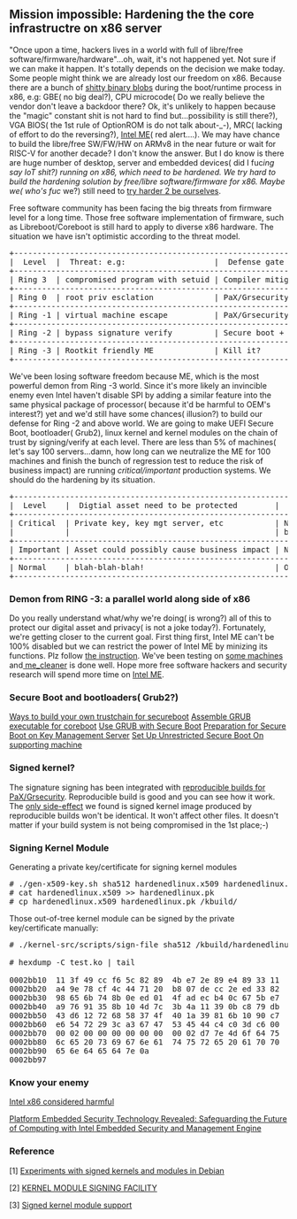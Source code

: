 ## Mission impossible: Hardening the the core infrastructre on x86 server

"Once upon a time, hackers lives in a world with full of libre/free software/firmware/hardware"...oh, wait, it's not happened yet. Not sure if we can make it happen. It's totally depends on the decision we make today. Some people might think we are already lost our freedom on x86. Because there are a bunch of [shitty binary blobs](https://www.coreboot.org/Binary_situation) during the boot/runtime process in x86, e.g: GBE( no big deal?), CPU microcode( Do we really believe the vendor don't leave a backdoor there? Ok, it's unlikely to happen because the "magic" constant shit is not hard to find but...possibility is still there?), VGA	BIOS( the 1st rule of OptionROM is do not talk about-_-), MRC( lacking of effort to do the reversing?), [Intel ME](https://github.com/hardenedlinux/firmware-anatomy/blob/master/hack_ME/me_info.md)( red alert....). We may have chance to build the libre/free SW/FW/HW on ARMv8 in the near future or wait for RISC-V for another decade? I don't know the answer. But I do know is there are huge number of desktop, server and embedded devices( did I fuc*ing say IoT shit?) running on x86, which need to be hardened. We try hard to build the hardening solution by free/libre software/firmware for x86. Maybe we( who's fuc* we?) still need to [try harder 2 be ourselves](http://phenoelit.org/stuff/Zeronights_Keynote.pdf).

Free software community has been facing the big threats from firmware level for a long time. Those free software implementation of firmware, such as Libreboot/Coreboot is still hard to apply to diverse x86 hardware. The situation we have isn't optimistic according to the threat model.


<pre>
+--------------------------------------------------------------------------------------+
|  Level  |  Threat: e.g:                   |  Defense gate                            |
+--------------------------------------------------------------------------------------+
| Ring 3  | compromised program with setuid | Compiler mitigation                      |
+--------------------------------------------------------------------------------------+
| Ring 0  | root priv esclation             | PaX/Grsecurity                           |
+--------------------------------------------------------------------------------------+
| Ring -1 | virtual machine escape          | PaX/Grsecurity + Situational hardening   |
+--------------------------------------------------------------------------------------+
| Ring -2 | bypass signature verify         | Secure boot + Situational hardening      |
+--------------------------------------------------------------------------------------+
| Ring -3 | Rootkit friendly ME             | Kill it?                                 |
+--------------------------------------------------------------------------------------+
</pre>


We've been losing software freedom because ME, which is the most powerful demon from Ring -3 world. Since it's more likely an invincible enemy even Intel haven't disable SPI by adding a similar feature into the same physical package of processor( because it'd be harmful to OEM's interest?) yet and we'd still have some chances( illusion?) to build our defense for Ring -2 and above world. We are going to make UEFI Secure Boot, bootloader( Grub2), linux kernel and kernel modules on the chain of trust by signing/verify at each level. There are less than 5% of machines( let's say 100 servers...damn, how long can we neutralize the ME for 100 machines and finish the bunch of regression test to reduce the risk of business impact) are running *critical/important* production systems. We should do the hardening by its situation.

<pre>
+--------------------------------------------------------------------------------------------------------------------------------------------+
|  Level    |  Digtial asset need to be protected        |  Solution                                                                         |
+--------------------------------------------------------------------------------------------------------------------------------------------+
| Critical  | Private key, key mgt server, etc           | Neutralized ME + free/libre firmware + Secure/verified                            | 
|           |                                            | boot + reproducible builds for PaX/Grsecurity                                     |
+--------------------------------------------------------------------------------------------------------------------------------------------+
| Important | Asset could possibly cause business impact | Neutralized ME + Secure/verified + boot + reproducible builds for PaX/Grsecurity  |
+--------------------------------------------------------------------------------------------------------------------------------------------+
| Normal    | blah-blah-blah!                            | Original ME + Secure/verified + boot + reproducible builds for PaX/Grsecurity     |
+--------------------------------------------------------------------------------------------------------------------------------------------+
</pre>

### Demon from RING -3: a parallel world along side of x86
Do you really understand what/why we're doing( is wrong?) all of this to protect our digital asset and privacy( is not a joke today?). Fortunately, we're getting closer to the current goal. First thing first, Intel ME can't be 100% disabled but we can restrict the power of Intel ME by minizing its functions. Plz follow [the instruction](https://hardenedlinux.github.io/firmware/2016/11/17/neutralize_ME_firmware_on_sandybridge_and_ivybridge.html). We've been testing on [some machines](https://github.com/hardenedlinux/hardenedlinux_profiles/tree/master/coreboot) and[ me_cleaner](https://github.com/corna/me_cleaner/) is done well. Hope more free software hackers and security research will spend more time on [Intel ME](https://github.com/hardenedlinux/firmware-anatomy/blob/master/hack_ME/me_info.md).


### Secure Boot and bootloaders( Grub2?)
[Ways to build your own trustchain for secureboot](https://github.com/hardenedlinux/Debian-GNU-Linux-Profiles/blob/master/docs/hardened_boot/build-secureboot-trustchain.md)
[Assemble GRUB executable for coreboot](https://github.com/hardenedlinux/Debian-GNU-Linux-Profiles/blob/master/docs/hardened_boot/grub-for-coreboot.md)
[Use GRUB with Secure Boot](https://github.com/hardenedlinux/Debian-GNU-Linux-Profiles/blob/master/docs/hardened_boot/grub-with-secure-boot.md)
[Preparation for Secure Boot on Key Management Server](https://github.com/hardenedlinux/Debian-GNU-Linux-Profiles/blob/master/docs/hardened_boot/preparation-for-secureboot-on-km-server.md)
[Set Up Unrestricted Secure Boot On supporting machine](https://github.com/hardenedlinux/Debian-GNU-Linux-Profiles/blob/master/docs/hardened_boot/setup-unrestricted-secureboot-on-supporting-machine.md)


### Signed kernel?

The signature signing has been integrated with [reproducible builds for PaX/Grsecurity](https://github.com/hardenedlinux/grsecurity-reproducible-build). Reproducible build is good and you can see how it work. The [only side-effect](https://github.com/hardenedlinux/grsecurity-reproducible-build#signature-siging-for-secure-boot) we found is signed kernel image produced by reproducible builds won't be identical. It won't affect other files. It doesn't matter if your build system is not being compromised in the 1st place;-)


### Signing Kernel Module

Generating a private key/certificate for signing kernel modules

<pre>
# ./gen-x509-key.sh sha512 hardenedlinux.x509 hardenedlinux.pk
# cat hardenedlinux.x509 >> hardenedlinux.pk
# cp hardenedlinux.x509 hardenedlinux.pk /kbuild/
</pre>


Those out-of-tree kernel module can be signed by the private key/certificate manually:

<pre>
# ./kernel-src/scripts/sign-file sha512 /kbuild/hardenedlinux.pk /kbuild/hardenedlinux.x509 test.ko

# hexdump -C test.ko | tail

0002bb10  11 3f 49 cc f6 5c 82 89  4b e7 2e 89 e4 89 33 11  |.?I..\..K.....3.|
0002bb20  a4 9e 78 cf 4c 44 71 20  b8 07 de cc 2e ed 33 82  |..x.LDq ......3.|
0002bb30  98 65 6b 74 8b 0e ed 01  4f ad ec b4 0c 67 5b e7  |.ekt....O....g[.|
0002bb40  a9 76 91 35 8b 10 4d 7c  3b 4a 11 39 0b c8 79 db  |.v.5..M|;J.9..y.|
0002bb50  43 d6 12 72 68 58 37 4f  40 1a 39 81 6b 10 90 c7  |C..rhX7O@.9.k...|
0002bb60  e6 54 72 29 3c a3 67 47  53 45 44 c4 c0 3d c6 00  |.Tr)<.gGSED..=..|
0002bb70  00 02 00 00 00 00 00 00  00 02 d7 7e 4d 6f 64 75  |...........~Modu|
0002bb80  6c 65 20 73 69 67 6e 61  74 75 72 65 20 61 70 70  |le signature app|
0002bb90  65 6e 64 65 64 7e 0a                              |ended~.|
0002bb97
</pre>


### Know your enemy
[Intel x86 considered harmful](https://blog.invisiblethings.org/papers/2015/x86_harmful.pdf)

[Platform Embedded Security Technology Revealed: Safeguarding the Future of Computing with Intel Embedded Security and Management Engine](http://download.springer.com/static/pdf/940/bok%253A978-1-4302-6572-6.pdf?originUrl=http%3A%2F%2Flink.springer.com%2Fbook%2F10.1007%2F978-1-4302-6572-6&token2=exp=1482307879~acl=%2Fstatic%2Fpdf%2F940%2Fbok%25253A978-1-4302-6572-6.pdf%3ForiginUrl%3Dhttp%253A%252F%252Flink.springer.com%252Fbook%252F10.1007%252F978-1-4302-6572-6*~hmac=8dfe35980dc1ce90babcfe71699db6c5e9a745710f50ee2d3be6d58d053fee5b)


### Reference

[1] [Experiments with signed kernels and modules in Debian](https://womble.decadent.org.uk/blog/experiments-with-signed-kernels-and-modules-in-debian.html)

[2] [KERNEL MODULE SIGNING FACILITY](https://www.kernel.org/doc/Documentation/module-signing.txt)

[3] [Signed kernel module support](https://wiki.gentoo.org/wiki/Signed_kernel_module_support)

